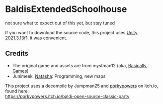 # BaldisExtendedSchoolhouse

not sure what to expect out of this yet, but stay tuned

If you want to download the source code, this project uses [Unity 2021.3.13f1](https://unity.com/releases/editor/whats-new/2021.3.13). it was convenient.

## Credits
- The original game and assets are from mystman12 (aka, [Basically, Games](https://basically-games.itch.io/))
- Junimeek, [Natasha](https://github.com/Natasha119): Programming, new maps

This project uses a decompile by Jumpman25 and [porkypowers](https://porkypowers.itch.io/) on itch.io, found here:\
https://porkypowers.itch.io/baldi-open-source-classic-party